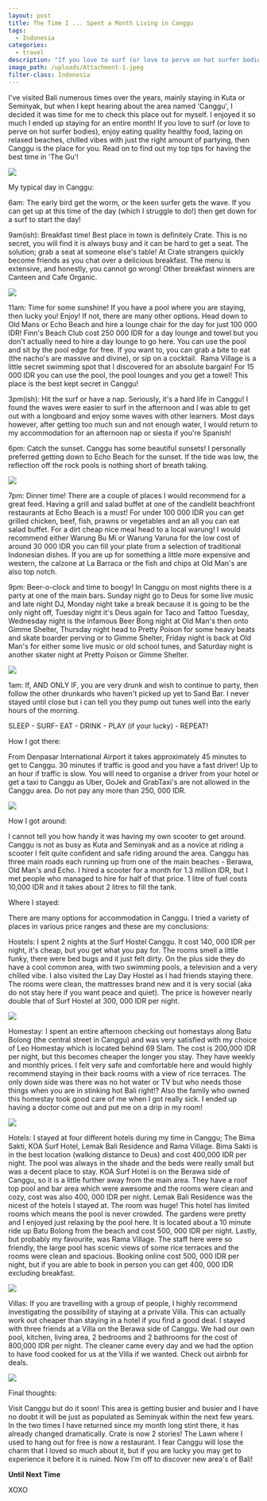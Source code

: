 ```yaml
---
layout: post
title: The Time I ... Spent a Month Living in Canggu
tags:
  - Indonesia
categories:
  - travel
description: "If you love to surf (or love to perve on hot surfer bodies), enjoy eating quality\_healthy\_food, lazing on relaxed beaches, chilled vibes with\_just the right amount of partying, then Canggu is the place for you. Read on to find out my top tips for having the best time in 'The Gu'!"
image_path: /uploads/Attachment-1.jpeg
filter-class: Indonesia
---
```



I've visited Bali numerous times over the years, mainly staying in Kuta or Seminyak, but when I kept hearing about the area named 'Canggu', I decided it was time for me to check this place out for myself. I enjoyed it so much I ended up staying for an entire month! If you love to surf (or love to perve on hot surfer bodies), enjoy eating quality healthy food, lazing on relaxed beaches, chilled vibes with just the right amount of partying, then Canggu is the place for you. Read on to find out my top tips for having the best time in 'The Gu'!

![](/uploads/versions/canggu1---x----470-510x---.jpg)

My typical day in Canggu:

6am: The early bird get the worm, or the keen surfer gets the wave. If you can get up at this time of the day (which I struggle to do!) then get down for a surf to start the day!

9am(ish): Breakfast time! Best place in town is definitely Crate. This is no secret, you will find it is always busy and it can be hard to get a seat. The solution; grab a seat at someone else's table! At Crate strangers quickly become friends as you chat over a delicious breakfast. The menu is extensive, and honestly, you cannot go wrong! Other breakfast winners are Canteen and Cafe Organic.

![](/uploads/versions/canggu2---x----386-464x---.jpg)

11am: Time for some sunshine! If you have a pool where you are staying, then lucky you! Enjoy! If not, there are many other options. Head down to Old Mans or Echo Beach and hire a lounge chair for the day for just 100 000 IDR! Finn's Beach Club cost 250 000 IDR for a day lounge and towel but you don't actually need to hire a day lounge to go here. You can use the pool and sit by the pool edge for free. If you want to, you can grab a bite to eat (the nacho's are massive and divine), or sip on a cocktail.  Rama Village is a little secret swimming spot that I discovered for an absolute bargain! For 15 000 IDR you can use the pool, the pool lounges and you get a towel! This place is the best kept secret in Canggu!

3pm(ish): Hit the surf or have a nap. Seriously, it's a hard life in Canggu! I found the waves were easier to surf in the afternoon and I was able to get out with a longboard and enjoy some waves with other learners. Most days however, after getting too much sun and not enough water, I would return to my accommodation for an afternoon nap or siesta if you're Spanish!

6pm: Catch the sunset. Canggu has some beautiful sunsets! I personally preferred getting down to Echo Beach for the sunset. If the tide was low, the reflection off the rock pools is nothing short of breath taking.

![](/uploads/versions/canggu4---x----487-399x---.jpg)

7pm: Dinner time! There are a couple of places I would recommend for a great feed. Having a grill and salad buffet at one of the candlelit beachfront restaurants at Echo Beach is a must! For under 100 000 IDR you can get grilled chicken, beef, fish, prawns or vegetables and an all you can eat salad buffet. For a dirt cheap nice meal head to a local warung! I would recommend either Warung Bu Mi or Warung Varuna for the low cost of around 30 000 IDR you can fill your plate from a selection of traditional Indonesian dishes. If you are up for something a little more expensive and western, the calzone at La Barraca or the fish and chips at Old Man's are also top notch.

9pm: Beer-o-clock and time to boogy! In Canggu on most nights there is a party at one of the main bars. Sunday night go to Deus for some live music and late night DJ, Monday night take a break because it is going to be the only night off, Tuesday night it's Deus again for Taco and Tattoo Tuesday, Wednesday night is the infamous Beer Bong night at Old Man's then onto Gimme Shelter, Thursday night head to Pretty Poison for some heavy beats and skate boarder perving or to Gimme Shelter, Friday night is back at Old Man's for either some live music or old school tunes, and Saturday night is another skater night at Pretty Poison or Gimme Shelter.

![](/uploads/versions/canggu5---x----360-459x---.jpg)

1am: If, AND ONLY IF, you are very drunk and wish to continue to party, then follow the other drunkards who haven't picked up yet to Sand Bar. I never stayed until close but i can tell you they pump out tunes well into the early hours of the morning.

SLEEP - SURF- EAT - DRINK - PLAY (if your lucky) - REPEAT!

How I got there:

From Denpasar International Airport it takes approximately 45 minutes to get to Canggu. 30 minutes if traffic is good and you have a fast driver! Up to an hour if traffic is slow. You will need to organise a driver from your hotel or get a taxi to Canggu as Uber, GoJek and GrabTaxi's are not allowed in the Canggu area. Do not pay any more than 250, 000 IDR.

![](/uploads/versions/canngu6---x----497-384x---.jpg)

How I got around:

I cannot tell you how handy it was having my own scooter to get around. Canggu is not as busy as Kuta and Seminyak and as a novice at riding a scooter I felt quite confident and safe riding around the area. Canggu has three main roads each running up from one of the main beaches - Berawa, Old Man's and Echo. I hired a scooter for a month for 1.3 million IDR, but I met people who managed to hire for half of that price. 1 litre of fuel costs 10,000 IDR and it takes about 2 litres to fill the tank.

Where I stayed:

There are many options for accommodation in Canggu. I tried a variety of places in various price ranges and these are my conclusions:

Hostels: I spent 2 nights at the Surf Hostel Canggu. It cost 140, 000 IDR per night, it's cheap, but you get what you pay for. The rooms smell a little funky, there were bed bugs and it just felt dirty. On the plus side they do have a cool common area, with two swimming pools, a television and a very chilled vibe. I also visited the Lay Day Hostel as I had friends staying there. The rooms were clean, the mattresses brand new and it is very social (aka do not stay here if you want peace and quiet). The price is however nearly double that of Surf Hostel at 300, 000 IDR per night.

![](/uploads/versions/canggu8---x----483-344x---.jpg)

Homestay: I spent an entire afternoon checking out homestays along Batu Bolong (the central street in Canggu) and was very satisfied with my choice of Leo Homestay which is located behind 69 Slam. The cost is 200,000 IDR per night, but this becomes cheaper the longer you stay. They have weekly and monthly prices. I felt very safe and comfortable here and would highly recommend staying in their back rooms with a view of rice terraces. The only down side was there was no hot water or TV but who needs those things when you are in stinking hot Bali right!? Also the family who owned this homestay took good care of me when I got really sick. I ended up having a doctor come out and put me on a drip in my room!

![](/uploads/versions/canggu9---x----701-273x---.jpg)

Hotels: I stayed at four different hotels during my time in Canggu; The Bima Sakti, KOA Surf Hotel, Lemak Bali Residence and Rama Village. Bima Sakti is in the best location (walking distance to Deus) and cost 400,000 IDR per night. The pool was always in the shade and the beds were really small but was a decent place to stay. KOA Surf Hotel is on the Berawa side of Canggu, so it is a little further away from the main area. They have a roof top pool and bar area which were awesome and the rooms were clean and cozy, cost was also 400, 000 IDR per night. Lemak Bali Residence was the nicest of the hotels I stayed at. The room was huge! This hotel has limited rooms which means the pool is never crowded. The gardens were pretty and I enjoyed just relaxing by the pool here. It is located about a 10 minute ride up Batu Bolong from the beach and cost 500, 000 IDR per night. Lastly, but probably my favourite, was Rama Village. The staff here were so friendly, the large pool has scenic views of some rice terraces and the rooms were clean and spacious. Booking online cost 500, 000 IDR per night, but if you are able to book in person you can get 400, 000 IDR excluding breakfast.

![](/uploads/versions/canggu10---x----498-339x---.jpg)

Villas: If you are travelling with a group of people, I highly recommend investigating the possibility of staying at a private Villa. This can actually work out cheaper than staying in a hotel if you find a good deal. I stayed with three friends at a Villa on the Berawa side of Canggu. We had our own pool, kitchen, living area, 2 bedrooms and 2 bathrooms for the cost of 800,000 IDR per night. The cleaner came every day and we had the option to have food cooked for us at the Villa if we wanted. Check out airbnb for deals.

![](/uploads/versions/canggu11---x----507-371x---.jpg)

Final thoughts:

Visit Canggu but do it soon! This area is getting busier and busier and I have no doubt it will be just as populated as Seminyak within the next few years. In the two times I have returned since my month long stint there, it has already changed dramatically. Crate is now 2 stories! The Lawn where I used to hang out for free is now a restaurant. I fear Canggu will lose the charm that I loved so much about it, but if you are lucky you may get to experience it before it is ruined. Now I'm off to discover new area's of Bali!

**Until Next Time**

XOXO